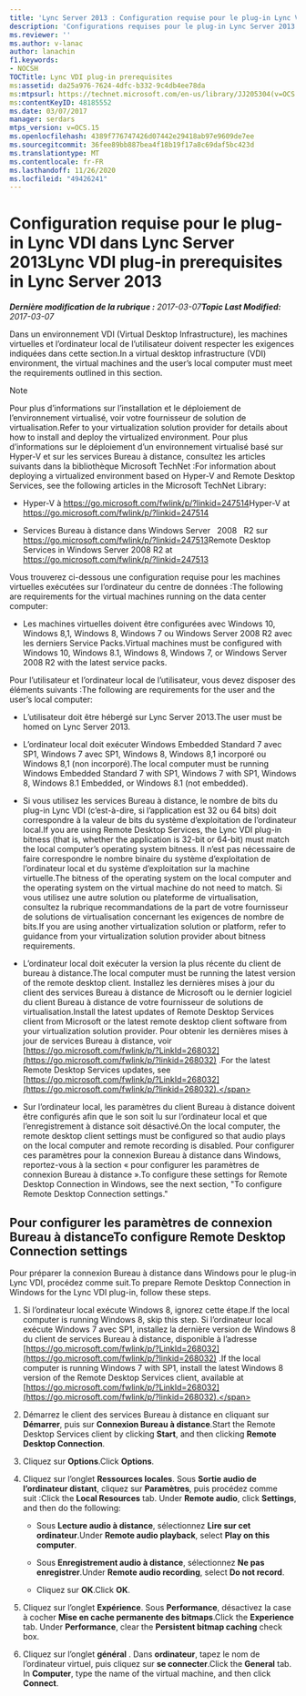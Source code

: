 ```yaml
---
title: 'Lync Server 2013 : Configuration requise pour le plug-in Lync VDI'
description: 'Configurations requises pour le plug-in Lync Server 2013 :'
ms.reviewer: ''
ms.author: v-lanac
author: lanachin
f1.keywords:
- NOCSH
TOCTitle: Lync VDI plug-in prerequisites
ms:assetid: da25a976-7624-4dfc-b332-9c4db4ee78da
ms:mtpsurl: https://technet.microsoft.com/en-us/library/JJ205304(v=OCS.15)
ms:contentKeyID: 48185552
ms.date: 03/07/2017
manager: serdars
mtps_version: v=OCS.15
ms.openlocfilehash: 4389f776747426d07442e29418ab97e9609de7ee
ms.sourcegitcommit: 36fee89bb887bea4f18b19f17a8c69daf5bc423d
ms.translationtype: MT
ms.contentlocale: fr-FR
ms.lasthandoff: 11/26/2020
ms.locfileid: "49426241"
---
```

# <a name="lync-vdi-plug-in-prerequisites-in-lync-server-2013"></a><span data-ttu-id="5aaf3-103">Configuration requise pour le plug-in Lync VDI dans Lync Server 2013</span><span class="sxs-lookup"><span data-stu-id="5aaf3-103">Lync VDI plug-in prerequisites in Lync Server 2013</span></span>

<div data-xmlns="http://www.w3.org/1999/xhtml">

<div class="topic" data-xmlns="http://www.w3.org/1999/xhtml" data-msxsl="urn:schemas-microsoft-com:xslt" data-cs="https://msdn.microsoft.com/">

<div data-asp="https://msdn2.microsoft.com/asp">



</div>

<div id="mainSection">

<div id="mainBody"><span data-ttu-id="5aaf3-104">

<span> </span></span><span class="sxs-lookup"><span data-stu-id="5aaf3-104">

<span> </span></span></span>

<span data-ttu-id="5aaf3-105">_**Dernière modification de la rubrique :** 2017-03-07_</span><span class="sxs-lookup"><span data-stu-id="5aaf3-105">_**Topic Last Modified:** 2017-03-07_</span></span>

<span data-ttu-id="5aaf3-106">Dans un environnement VDI (Virtual Desktop Infrastructure), les machines virtuelles et l’ordinateur local de l’utilisateur doivent respecter les exigences indiquées dans cette section.</span><span class="sxs-lookup"><span data-stu-id="5aaf3-106">In a virtual desktop infrastructure (VDI) environment, the virtual machines and the user’s local computer must meet the requirements outlined in this section.</span></span>

<div>


> [!NOTE]  
> <span data-ttu-id="5aaf3-107">Pour plus d’informations sur l’installation et le déploiement de l’environnement virtualisé, voir votre fournisseur de solution de virtualisation.</span><span class="sxs-lookup"><span data-stu-id="5aaf3-107">Refer to your virtualization solution provider for details about how to install and deploy the virtualized environment.</span></span> <span data-ttu-id="5aaf3-108">Pour plus d’informations sur le déploiement d’un environnement virtualisé basé sur Hyper-V et sur les services Bureau à distance, consultez les articles suivants dans la bibliothèque Microsoft TechNet :</span><span class="sxs-lookup"><span data-stu-id="5aaf3-108">For information about deploying a virtualized environment based on Hyper-V and Remote Desktop Services, see the following articles in the Microsoft TechNet Library:</span></span> 
> <UL>
> <LI>
> <P><span data-ttu-id="5aaf3-109">Hyper-V à <A class=uri href="https://go.microsoft.com/fwlink/p/?linkid=247514">https://go.microsoft.com/fwlink/p/?linkid=247514</A></span><span class="sxs-lookup"><span data-stu-id="5aaf3-109">Hyper-V at <A class=uri href="https://go.microsoft.com/fwlink/p/?linkid=247514">https://go.microsoft.com/fwlink/p/?linkid=247514</A></span></span></P>
> <LI>
> <P><span data-ttu-id="5aaf3-110">Services Bureau à distance dans Windows Server &nbsp; 2008 &nbsp; R2 sur <A class=uri href="https://go.microsoft.com/fwlink/p/?linkid=247513">https://go.microsoft.com/fwlink/p/?linkid=247513</A></span><span class="sxs-lookup"><span data-stu-id="5aaf3-110">Remote Desktop Services in Windows Server&nbsp;2008&nbsp;R2 at <A class=uri href="https://go.microsoft.com/fwlink/p/?linkid=247513">https://go.microsoft.com/fwlink/p/?linkid=247513</A></span></span></P></LI></UL>



</div>

<span data-ttu-id="5aaf3-111">Vous trouverez ci-dessous une configuration requise pour les machines virtuelles exécutées sur l’ordinateur du centre de données :</span><span class="sxs-lookup"><span data-stu-id="5aaf3-111">The following are requirements for the virtual machines running on the data center computer:</span></span>

  - <span data-ttu-id="5aaf3-112">Les machines virtuelles doivent être configurées avec Windows 10, Windows 8,1, Windows 8, Windows 7 ou Windows Server 2008 R2 avec les derniers Service Packs.</span><span class="sxs-lookup"><span data-stu-id="5aaf3-112">Virtual machines must be configured with Windows 10, Windows 8.1, Windows 8, Windows 7, or Windows Server 2008 R2 with the latest service packs.</span></span>

<span data-ttu-id="5aaf3-113">Pour l’utilisateur et l’ordinateur local de l’utilisateur, vous devez disposer des éléments suivants :</span><span class="sxs-lookup"><span data-stu-id="5aaf3-113">The following are requirements for the user and the user’s local computer:</span></span>

  - <span data-ttu-id="5aaf3-114">L’utilisateur doit être hébergé sur Lync Server 2013.</span><span class="sxs-lookup"><span data-stu-id="5aaf3-114">The user must be homed on Lync Server 2013.</span></span>

  - <span data-ttu-id="5aaf3-115">L’ordinateur local doit exécuter Windows Embedded Standard 7 avec SP1, Windows 7 avec SP1, Windows 8, Windows 8,1 incorporé ou Windows 8,1 (non incorporé).</span><span class="sxs-lookup"><span data-stu-id="5aaf3-115">The local computer must be running Windows Embedded Standard 7 with SP1, Windows 7 with SP1, Windows 8, Windows 8.1 Embedded, or Windows 8.1 (not embedded).</span></span>

  - <span data-ttu-id="5aaf3-116">Si vous utilisez les services Bureau à distance, le nombre de bits du plug-in Lync VDI (c’est-à-dire, si l’application est 32 ou 64 bits) doit correspondre à la valeur de bits du système d’exploitation de l’ordinateur local.</span><span class="sxs-lookup"><span data-stu-id="5aaf3-116">If you are using Remote Desktop Services, the Lync VDI plug-in bitness (that is, whether the application is 32-bit or 64-bit) must match the local computer’s operating system bitness.</span></span> <span data-ttu-id="5aaf3-117">Il n’est pas nécessaire de faire correspondre le nombre binaire du système d’exploitation de l’ordinateur local et du système d’exploitation sur la machine virtuelle.</span><span class="sxs-lookup"><span data-stu-id="5aaf3-117">The bitness of the operating system on the local computer and the operating system on the virtual machine do not need to match.</span></span> <span data-ttu-id="5aaf3-118">Si vous utilisez une autre solution ou plateforme de virtualisation, consultez la rubrique recommandations de la part de votre fournisseur de solutions de virtualisation concernant les exigences de nombre de bits.</span><span class="sxs-lookup"><span data-stu-id="5aaf3-118">If you are using another virtualization solution or platform, refer to guidance from your virtualization solution provider about bitness requirements.</span></span>

  - <span data-ttu-id="5aaf3-119">L’ordinateur local doit exécuter la version la plus récente du client de bureau à distance.</span><span class="sxs-lookup"><span data-stu-id="5aaf3-119">The local computer must be running the latest version of the remote desktop client.</span></span> <span data-ttu-id="5aaf3-120">Installez les dernières mises à jour du client des services Bureau à distance de Microsoft ou le dernier logiciel du client Bureau à distance de votre fournisseur de solutions de virtualisation.</span><span class="sxs-lookup"><span data-stu-id="5aaf3-120">Install the latest updates of Remote Desktop Services client from Microsoft or the latest remote desktop client software from your virtualization solution provider.</span></span> <span data-ttu-id="5aaf3-121">Pour obtenir les dernières mises à jour de services Bureau à distance, voir [https://go.microsoft.com/fwlink/p/?LinkId=268032](https://go.microsoft.com/fwlink/p/?linkid=268032) .</span><span class="sxs-lookup"><span data-stu-id="5aaf3-121">For the latest Remote Desktop Services updates, see [https://go.microsoft.com/fwlink/p/?LinkId=268032](https://go.microsoft.com/fwlink/p/?linkid=268032).</span></span>

  - <span data-ttu-id="5aaf3-122">Sur l’ordinateur local, les paramètres du client Bureau à distance doivent être configurés afin que le son soit lu sur l’ordinateur local et que l’enregistrement à distance soit désactivé.</span><span class="sxs-lookup"><span data-stu-id="5aaf3-122">On the local computer, the remote desktop client settings must be configured so that audio plays on the local computer and remote recording is disabled.</span></span> <span data-ttu-id="5aaf3-123">Pour configurer ces paramètres pour la connexion Bureau à distance dans Windows, reportez-vous à la section « pour configurer les paramètres de connexion Bureau à distance ».</span><span class="sxs-lookup"><span data-stu-id="5aaf3-123">To configure these settings for Remote Desktop Connection in Windows, see the next section, "To configure Remote Desktop Connection settings."</span></span>

<div>

## <a name="to-configure-remote-desktop-connection-settings"></a><span data-ttu-id="5aaf3-124">Pour configurer les paramètres de connexion Bureau à distance</span><span class="sxs-lookup"><span data-stu-id="5aaf3-124">To configure Remote Desktop Connection settings</span></span>

<span data-ttu-id="5aaf3-125">Pour préparer la connexion Bureau à distance dans Windows pour le plug-in Lync VDI, procédez comme suit.</span><span class="sxs-lookup"><span data-stu-id="5aaf3-125">To prepare Remote Desktop Connection in Windows for the Lync VDI plug-in, follow these steps.</span></span>

1.  <span data-ttu-id="5aaf3-126">Si l’ordinateur local exécute Windows 8, ignorez cette étape.</span><span class="sxs-lookup"><span data-stu-id="5aaf3-126">If the local computer is running Windows 8, skip this step.</span></span> <span data-ttu-id="5aaf3-127">Si l’ordinateur local exécute Windows 7 avec SP1, installez la dernière version de Windows 8 du client de services Bureau à distance, disponible à l’adresse [https://go.microsoft.com/fwlink/p/?LinkId=268032](https://go.microsoft.com/fwlink/p/?linkid=268032) .</span><span class="sxs-lookup"><span data-stu-id="5aaf3-127">If the local computer is running Windows 7 with SP1, install the latest Windows 8 version of the Remote Desktop Services client, available at [https://go.microsoft.com/fwlink/p/?LinkId=268032](https://go.microsoft.com/fwlink/p/?linkid=268032).</span></span>

2.  <span data-ttu-id="5aaf3-128">Démarrez le client des services Bureau à distance en cliquant sur **Démarrer**, puis sur **Connexion Bureau à distance**.</span><span class="sxs-lookup"><span data-stu-id="5aaf3-128">Start the Remote Desktop Services client by clicking **Start**, and then clicking **Remote Desktop Connection**.</span></span>

3.  <span data-ttu-id="5aaf3-129">Cliquez sur **Options**.</span><span class="sxs-lookup"><span data-stu-id="5aaf3-129">Click **Options**.</span></span>

4.  <span data-ttu-id="5aaf3-130">Cliquez sur l’onglet **Ressources locales**. Sous **Sortie audio de l’ordinateur distant**, cliquez sur **Paramètres**, puis procédez comme suit :</span><span class="sxs-lookup"><span data-stu-id="5aaf3-130">Click the **Local Resources** tab. Under **Remote audio**, click **Settings**, and then do the following:</span></span>
    
      - <span data-ttu-id="5aaf3-131">Sous **Lecture audio à distance**, sélectionnez **Lire sur cet ordinateur**.</span><span class="sxs-lookup"><span data-stu-id="5aaf3-131">Under **Remote audio playback**, select **Play on this computer**.</span></span>
    
      - <span data-ttu-id="5aaf3-132">Sous **Enregistrement audio à distance**, sélectionnez **Ne pas enregistrer**.</span><span class="sxs-lookup"><span data-stu-id="5aaf3-132">Under **Remote audio recording**, select **Do not record**.</span></span>
    
      - <span data-ttu-id="5aaf3-133">Cliquez sur **OK**.</span><span class="sxs-lookup"><span data-stu-id="5aaf3-133">Click **OK**.</span></span>

5.  <span data-ttu-id="5aaf3-134">Cliquez sur l’onglet **Expérience**. Sous **Performance**, désactivez la case à cocher **Mise en cache permanente des bitmaps**.</span><span class="sxs-lookup"><span data-stu-id="5aaf3-134">Click the **Experience** tab. Under **Performance**, clear the **Persistent bitmap caching** check box.</span></span>

6.  <span data-ttu-id="5aaf3-135">Cliquez sur l’onglet **général** . Dans **ordinateur**, tapez le nom de l’ordinateur virtuel, puis cliquez sur **se connecter**.</span><span class="sxs-lookup"><span data-stu-id="5aaf3-135">Click the **General** tab. In **Computer**, type the name of the virtual machine, and then click **Connect**.</span></span>

<span data-ttu-id="5aaf3-136"></div>

</div>

<span> </span>

</div>

</div>

</span><span class="sxs-lookup"><span data-stu-id="5aaf3-136"></div>

</div>

<span> </span>

</div>

</div>

</span></span></div>

